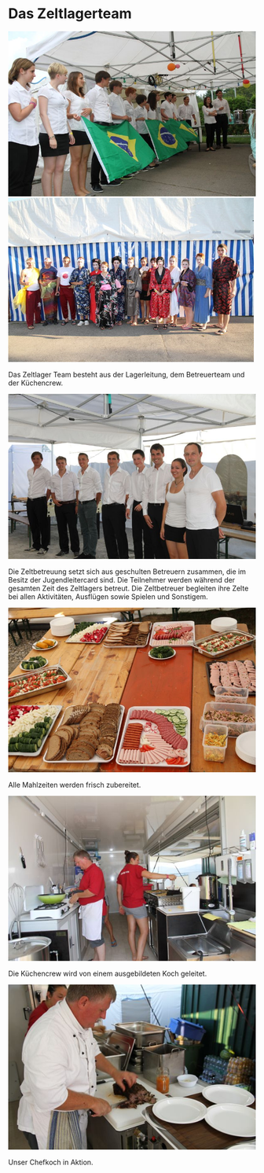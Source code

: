 # Das Zeltlagerteam

<div class="row">
    <div class="col">
        <img src="/static/img/team/TeamBrasilien.jpg" alt="Ü-Abend Brasilien">
    </div>
    <div class="col">
        <img src="/static/img/team/TeamJapan.jpg" alt="Ü-Abend Japan">
    </div>
</div>


Das Zeltlager Team besteht aus der Lagerleitung, dem Betreuerteam und der Küchencrew.

![Ü-Abend England](/static/img/team/TeamKellner.jpg)

Die Zeltbetreuung setzt sich aus geschulten Betreuern zusammen, die im Besitz der Jugendleitercard sind. Die Teilnehmer werden während der gesamten Zeit des Zeltlagers betreut. Die Zeltbetreuer begleiten ihre Zelte bei allen Aktivitäten, Ausflügen sowie Spielen und Sonstigem.

![Frische Brotzeit](/static/img/team/EssenBrotzeit.jpg)

Alle Mahlzeiten werden frisch zubereitet.

![Unser Küchenteam](/static/img/team/TeamKueche.jpg)

Die Küchencrew wird von einem ausgebildeten Koch geleitet.

![Unser Koch Thomas](/static/img/team/TeamThomas.jpg)

Unser Chefkoch in Aktion.
